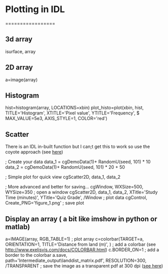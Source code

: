 # Plotting in IDL
=================

## 3d array
isurface, array 

## 2D array
a=image(array)

## Histogram
hist=histogram(array, LOCATIONS=xbin)
plot_histo=plot(xbin, hist, TITLE='Histogram', XTITLE='Pixel value', YTITLE='Frequency', $
   MAX_VALUE=5e3, AXIS_STYLE=1, COLOR='red')

 ## Scatter
 There is an IDL in-built function but I can;t get this to work so use the coyote approach (see [here](https://www.idlcoyote.com/cg_tips/scatter2d.php))

 ; Create your data
 data_1 = cgDemoData(1)+ RandomU(seed, 101) * 10
 data_2 = cgDemoData(1)+ RandomU(seed, 101) * 20 + 50
 
 ; Simple plot for quick view
 cgScatter2D, data_1, data_2
 
 ; More advanced and better for saving...
 cgWindow, WXSize=500, WYSize=350 ; open a window
 cgScatter2D, data_1, data_2, XTitle='Study Time (minutes)', YTitle='Quiz Grade', /Window ; plot data
 cgControl, Create_PNG='figure_1.png' ; save plot

 ## Display an array ( a bit like imshow in python or matlab)
 
 a=IMAGE(array, RGB_TABLE=1) ; plot array
 c=colorbar(TARGET=a, ORIENTATION=1, TITLE='Distance from land (m)', ) ; add a colorbar (see http://www.exelisvis.com/docs/COLORBAR.html)
 c.BORDER_ON=1 ; add a border to the colorbar
 a.save, path+'Intermediate_output\landdist_matrix.pdf', RESOLUTION=300, /TRANSPARENT ; save the image as a transparent pdf at 300 dpi ([see here](http://www.exelisvis.com/docs/Save_Method.html))
